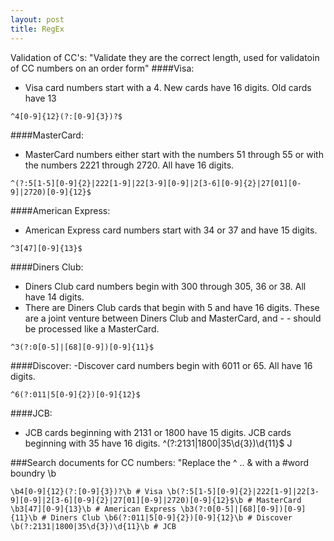 ```yaml
---
layout: post
title: RegEx
---
```


Validation of CC's: "Validate they are the correct length, used for validatoin of CC numbers on an order form"
####Visa:
- Visa card numbers start with a 4. New cards have 16 digits. Old cards have 13 
```
^4[0-9]{12}(?:[0-9]{3})?$
```
####MasterCard:
- MasterCard numbers either start with the numbers 51 through 55 or with the numbers 2221 through 2720. All have 16 digits. 
```
^(?:5[1-5][0-9]{2}|222[1-9]|22[3-9][0-9]|2[3-6][0-9]{2}|27[01][0-9]|2720)[0-9]{12}$
```
####American Express:
- American Express card numbers start with 34 or 37 and have 15 digits.
```
^3[47][0-9]{13}$
```
####Diners Club:
- Diners Club card numbers begin with 300 through 305, 36 or 38. All have 14 digits.
- There are Diners Club cards that begin with 5 and have 16 digits. These are a joint venture between Diners Club and MasterCard, and - - should be processed like a MasterCard. 
```
^3(?:0[0-5]|[68][0-9])[0-9]{11}$
```
####Discover: 
-Discover card numbers begin with 6011 or 65. All have 16 digits.
```
^6(?:011|5[0-9]{2})[0-9]{12}$
```
####JCB:
- JCB cards beginning with 2131 or 1800 have 15 digits. JCB cards beginning with 35 have 16 digits. ^(?:2131|1800|35\d{3})\d{11}$ J



###Search documents for CC numbers: "Replace the ^ .. & with a #word boundry \b

```
\b4[0-9]{12}(?:[0-9]{3})?\b # Visa \b(?:5[1-5][0-9]{2}|222[1-9]|22[3-9][0-9]|2[3-6][0-9]{2}|27[01][0-9]|2720)[0-9]{12}$\b # MasterCard \b3[47][0-9]{13}\b # American Express \b3(?:0[0-5]|[68][0-9])[0-9]{11}\b # Diners Club \b6(?:011|5[0-9]{2})[0-9]{12}\b # Discover \b(?:2131|1800|35\d{3})\d{11}\b # JCB 
```
